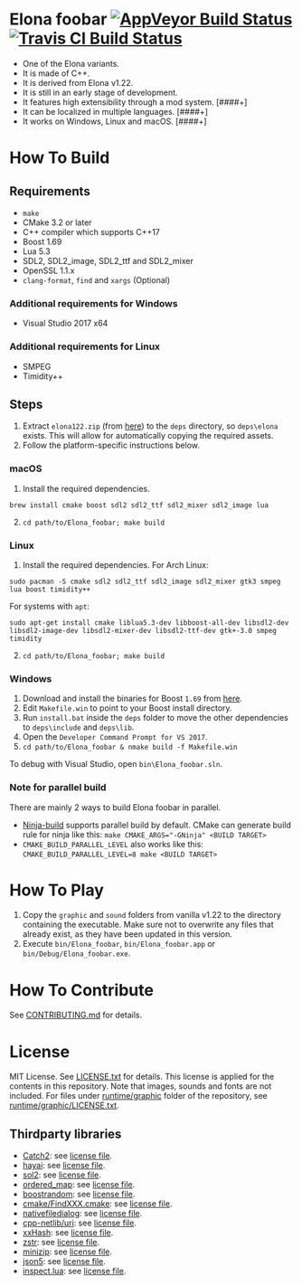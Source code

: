 # Elona foobar [![AppVeyor Build Status][appveyor-build-status-svg]][appveyor-build-status] [![Travis CI Build Status][travis-build-status-svg]][travis-build-status]

* One of the Elona variants.
* It is made of C++.
* It is derived from Elona v1.22.
* It is still in an early stage of development.
* It features high extensibility through a mod system. [####+]
* It can be localized in multiple languages. [####+]
* It works on Windows, Linux and macOS. [####+]


# How To Build

## Requirements

* `make`
* CMake 3.2 or later
* C++ compiler which supports C++17
* Boost 1.69
* Lua 5.3
* SDL2, SDL2_image, SDL2_ttf and SDL2_mixer
* OpenSSL 1.1.x
* `clang-format`, `find` and `xargs` (Optional)

### Additional requirements for Windows

* Visual Studio 2017 x64

### Additional requirements for Linux

* SMPEG
* Timidity++


## Steps

1. Extract `elona122.zip` (from [here](http://ylvania.style.coocan.jp/file/elona122.zip)) to the `deps` directory, so `deps\elona` exists. This will allow for automatically copying the required assets.
2. Follow the platform-specific instructions below.

### macOS

1. Install the required dependencies.
```
brew install cmake boost sdl2 sdl2_ttf sdl2_mixer sdl2_image lua
```
2. `cd path/to/Elona_foobar; make build`


### Linux

1. Install the required dependencies. For Arch Linux:
```
sudo pacman -S cmake sdl2 sdl2_ttf sdl2_image sdl2_mixer gtk3 smpeg lua boost timidity++
```
For systems with `apt`:
```
sudo apt-get install cmake liblua5.3-dev libboost-all-dev libsdl2-dev libsdl2-image-dev libsdl2-mixer-dev libsdl2-ttf-dev gtk+-3.0 smpeg timidity
```
2. `cd path/to/Elona_foobar; make build`


### Windows

1. Download and install the binaries for Boost `1.69` from [here](https://dl.bintray.com/boostorg/release/1.69.0/binaries/boost_1_69_0-msvc-14.1-64.exe).
2. Edit `Makefile.win` to point to your Boost install directory.
3. Run `install.bat` inside the `deps` folder to move the other dependencies to `deps\include` and `deps\lib`.
4. Open the `Developer Command Prompt for VS 2017`.
5. `cd path/to/Elona_foobar & nmake build -f Makefile.win`

To debug with Visual Studio, open `bin\Elona_foobar.sln`.


### Note for parallel build

There are mainly 2 ways to build Elona foobar in parallel.

* [Ninja-build](https://ninja-build.org/) supports parallel build by default. CMake can generate build rule for ninja like this: `make CMAKE_ARGS="-GNinja" <BUILD TARGET>`
* `CMAKE_BUILD_PARALLEL_LEVEL` also works like this: `CMAKE_BUILD_PARALLEL_LEVEL=8 make <BUILD TARGET>`



# How To Play

1. Copy the `graphic` and `sound` folders from vanilla v1.22 to the directory containing the executable. Make sure not to overwrite any files that already exist, as they have been updated in this version.
2. Execute `bin/Elona_foobar`, `bin/Elona_foobar.app` or `bin/Debug/Elona_foobar.exe`.


# How To Contribute

See [CONTRIBUTING.md](.github/CONTRIBUTING.md) for details.



# License

MIT License. See [LICENSE.txt](LICENSE.txt) for details. This license is applied for the
contents in this repository. Note that images, sounds and fonts are not included.
For files under [runtime/graphic](runtime/graphic/) folder of the repository, see
[runtime/graphic/LICENSE.txt](runtime/graphic/LICENSE.txt).


## Thirdparty libraries

* [Catch2](https://github.com/catchorg/Catch2): see [license file](src/thirdparty/catch2/LICENSE).
* [hayai](https://github.com/nickbruun/hayai): see [license file](src/thirdparty/hayai/LICENSE).
* [sol2](https://github.com/ThePhD/sol2): see [license file](src/thirdparty/sol2/LICENSE.txt).
* [ordered_map](https://github.com/Tessil/ordered-map): see [license file](src/thirdparty/ordered_map/LICENSE).
* [boostrandom](https://github.com/boostorg/random): see [license file](src/thirdparty/LICENSE_1_0.txt).
* [cmake/FindXXX.cmake](https://github.com/tcbrindle/sdl2-cmake-scripts): see [license file](cmake/LICENSE).
* [nativefiledialog](https://github.com/mlabbe/nativefiledialog): see [license file](src/thirdparty/nfd/LICENSE).
* [cpp-netlib/uri](https://github.com/cpp-netlib/uri): see [license file](src/thirdparty/uri/LICENSE_1_0.txt).
* [xxHash](https://github.com/Cyan4973/xxHash): see [license file](src/thirdparty/xxHash/LICENSE).
* [zstr](https://github.com/mateidavid/zstr): see [license file](src/thirdparty/zstr/LICENSE).
* [minizip](https://github.com/mnoinvaz/minizip): see [license file](src/thirdparty/minizip/LICENSE).
* [json5](https://github.com/ki-foobar/json5): see [license file](src/thirdparty/json5/LICENSE).
* [inspect.lua](https://github.com/kikito/inspect.lua): see [license file](runtime/data/script/prelude/inspect.lua).



<!-- Badges -->
[appveyor-build-status]: https://ci.appveyor.com/project/ki-foobar/elonafoobar/branch/develop
[appveyor-build-status-svg]: https://ci.appveyor.com/api/projects/status/jqhbtdkx86lool4t/branch/develop?svg=true
[travis-build-status]: https://travis-ci.org/ElonaFoobar/ElonaFoobar?branch=develop
[travis-build-status-svg]: https://travis-ci.org/ElonaFoobar/ElonaFoobar.svg?branch=develop
